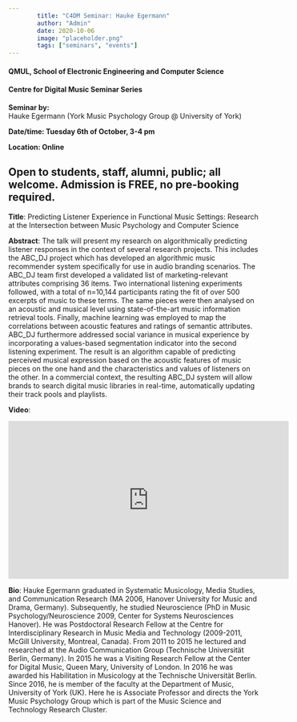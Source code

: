 ```yaml
---
        title: "C4DM Seminar: Hauke Egermann"
        author: "Admin"
        date: 2020-10-06
        image: "placeholder.png"
        tags: ["seminars", "events"]
---
```


#### QMUL, School of Electronic Engineering and Computer Science

#### Centre for Digital Music Seminar Series

**Seminar by:**   
    Hauke Egermann (York Music Psychology Group @ University of York)

**Date/time: Tuesday 6th of October, 3-4 pm**

**Location: Online**  

Open to students, staff, alumni, public; all welcome.
Admission is FREE, no pre-booking required.
-----------------

<b>Title</b>: Predicting Listener Experience in Functional Music Settings: Research at the Intersection between Music Psychology and Computer Science

<b>Abstract</b>:
The talk will present my research on algorithmically predicting listener responses in the context of several research projects. This includes the ABC_DJ project which has developed an algorithmic music recommender system specifically for use in audio branding scenarios. The ABC_DJ team first developed a validated list of marketing-relevant attributes comprising 36 items. Two international listening experiments followed, with a total of n=10,144 participants rating the fit of over 500 excerpts of music to these terms. The same pieces were then analysed on an acoustic and musical level using state-of-the-art music information retrieval tools. Finally, machine learning was employed to map the correlations between acoustic features and ratings of semantic attributes. ABC_DJ furthermore addressed social variance in musical experience by incorporating a values-based segmentation indicator into the second listening experiment. The result is an algorithm capable of predicting perceived musical expression based on the acoustic features of music pieces on the one hand and the characteristics and values of listeners on the other. In a commercial context, the resulting ABC_DJ system will allow brands to search digital music libraries in real-time, automatically updating their track pools and playlists.

<b>Video</b>:
<iframe width="560" height="315" src="https://www.youtube.com/embed/5ntUntG5Srg" frameborder="0" allowfullscreen></iframe>

<b>Bio</b>: Hauke Egermann graduated in Systematic Musicology, Media Studies, and Communication Research (MA 2006, Hanover University for Music and Drama, Germany). Subsequently, he studied Neuroscience (PhD in Music Psychology/Neuroscience 2009, Center for Systems Neurosciences Hanover). He was Postdoctoral Research Fellow at the Centre for Interdisciplinary Research in Music Media and Technology (2009-2011, McGill University, Montreal, Canada). From 2011 to 2015 he lectured and researched at the Audio Communication Group (Technische Universität Berlin, Germany). In 2015 he was a Visiting Research Fellow at the Center for Digital Music, Queen Mary, University of London. In 2016 he was awarded his Habilitation in Musicology at the Technische Universität Berlin. Since 2016, he is member of the faculty at the Department of Music, University of York (UK). Here he is Associate Professor and directs the York Music Psychology Group which is part of the Music Science and Technology Research Cluster. 
